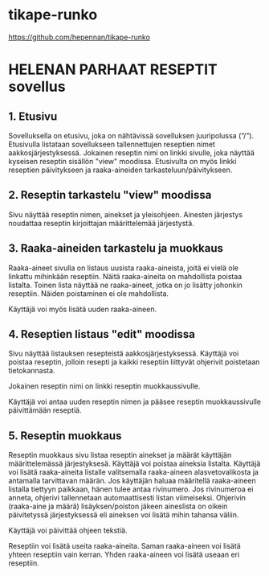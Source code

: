 # tikape-runko

https://github.com/hepennan/tikape-runko




# HELENAN PARHAAT RESEPTIT sovellus

## 1. Etusivu

Sovelluksella on etusivu, joka on nähtävissä sovelluksen juuripolussa (“/”).
Etusivulla listataan sovellukseen tallennettujen reseptien nimet aakkosjärjestyksessä.
Jokainen reseptin nimi on linkki sivulle, joka näyttää kyseisen reseptin sisällön "view" moodissa.
Etusivulta on myös linkki reseptien päivitykseen ja raaka-aineiden tarkasteluun/päivitykseen.


## 2. Reseptin tarkastelu "view" moodissa

Sivu näyttää reseptin nimen, ainekset ja yleisohjeen. Ainesten järjestys noudattaa reseptin kirjoittajan määrittelemää järjestystä.

## 3. Raaka-aineiden tarkastelu ja muokkaus

Raaka-aineet sivulla on listaus uusista raaka-aineista, joitä ei vielä ole linkattu mihinkään reseptiin. Näitä raaka-aineita on mahdollista poistaa listalta.
Toinen lista näyttää ne raaka-aineet, jotka on jo lisätty johonkin reseptiin. Näiden poistaminen ei ole mahdollista.

Käyttäjä voi myös lisätä uuden raaka-aineen.

## 4. Reseptien listaus "edit" moodissa

Sivu näyttää listauksen resepteistä aakkosjärjestyksessä. 
Käyttäjä voi poistaa reseptin, jolloin resepti ja kaikki reseptiin liittyvät ohjerivit poistetaan tietokannasta.

Jokainen reseptin nimi on linkki reseptin muokkaussivulle.

Käyttäjä voi antaa uuden reseptin nimen ja pääsee reseptin muokkaussivulle päivittämään reseptiä.

## 5. Reseptin muokkaus

Reseptin muokkaus sivu listaa reseptin ainekset ja määrät käyttäjän määrittelemässä järjestyksesä.
Käyttäjä voi poistaa aineksia listalta.
Käyttäjä voi lisätä raaka-aineita listalle valitsemalla raaka-aineen alasvetovalikosta ja antamalla tarvittavan määrän.
Jos käyttäjän haluaa määritellä raaka-aineen listalla tiettyyn paikkaan, hänen tulee antaa rivinumero. 
Jos rivinumeroa ei anneta, ohjerivi tallennetaan automaattisesti listan viimeiseksi.
Ohjerivin (raaka-aine ja määrä) lisäyksen/poiston jäkeen aineslista on oikein päivitetyssä järjestyksessä eli aineksen voi lisätä mihin tahansa väliin.

Käyttäjä voi päivittää ohjeen tekstiä.

Reseptiin voi lisätä useita raaka-aineita. Saman raaka-aineen voi lisätä yhteen reseptiin vain kerran. 
Yhden raaka-aineen voi lisätä useaan eri reseptiin.





